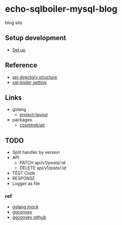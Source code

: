 # echo-sqlboiler-mysql-blog

blog site

## Setup development

- [Set up](./docs/dev.md)

## Reference

- [api directory structure](./api/docs/directory_structure.md)
- [sql-boiler setting](./api/docs/sql_boiler.md)

## Links

- golang
  - [project-layout](https://github.com/golang-standards/project-layout)
- packages
  - [cosmtrek/air](https://github.com/cosmtrek/air)

## TODO

- Split handler by version
- API
  - PATCH api/v1/posts/:id
  - DELETE api/v1/pists/:id
- TEST Code
- RESPONSE
- Logger as file

### ref

- [golang mock](https://github.com/golang/mock)
- [goconvey](http://goconvey.co/)
- [goconvey github](https://github.com/smartystreets/goconvey)
